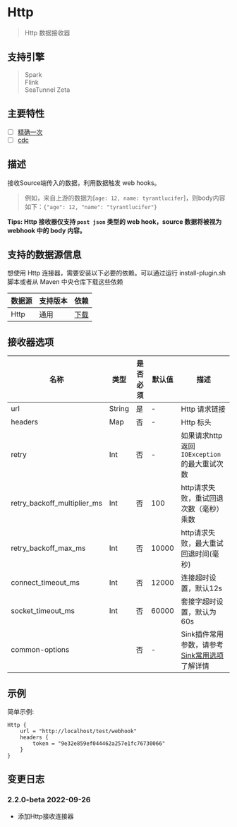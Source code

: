 # Http

> Http 数据接收器

## 支持引擎

> Spark<br/>
> Flink<br/>
> SeaTunnel Zeta<br/>

## 主要特性

- [ ] [精确一次](../../concept/connector-v2-features.md)
- [ ] [cdc](../../concept/connector-v2-features.md)

## 描述

接收Source端传入的数据，利用数据触发 web hooks。

> 例如，来自上游的数据为[`age: 12, name: tyrantlucifer`]，则body内容如下：`{"age": 12, "name": "tyrantlucifer"}`

**Tips: Http 接收器仅支持 `post json` 类型的 web hook，source 数据将被视为 webhook 中的 body 内容。**

## 支持的数据源信息

想使用 Http 连接器，需要安装以下必要的依赖。可以通过运行 install-plugin.sh 脚本或者从 Maven 中央仓库下载这些依赖

| 数据源  | 支持版本 |                                                  依赖                                                  |
|------|------|------------------------------------------------------------------------------------------------------|
| Http | 通用   | [下载](https://mvnrepository.com/artifact/org.apache.seatunnel/seatunnel-connectors-v2/connector-http) |

## 接收器选项

|             名称              |   类型   | 是否必须 |  默认值  |                             描述                             |
|-----------------------------|--------|------|-------|------------------------------------------------------------|
| url                         | String | 是    | -     | Http 请求链接                                                  |
| headers                     | Map    | 否    | -     | Http 标头                                                    |
| retry                       | Int    | 否    | -     | 如果请求http返回`IOException`的最大重试次数                             |
| retry_backoff_multiplier_ms | Int    | 否    | 100   | http请求失败，重试回退次数（毫秒）乘数                                      |
| retry_backoff_max_ms        | Int    | 否    | 10000 | http请求失败，最大重试回退时间(毫秒)                                      |
| connect_timeout_ms          | Int    | 否    | 12000 | 连接超时设置，默认12s                                               |
| socket_timeout_ms           | Int    | 否    | 60000 | 套接字超时设置，默认为60s                                             |
| common-options              |        | 否    | -     | Sink插件常用参数，请参考 [Sink常用选项 ](../sink-common-options.md) 了解详情 |

## 示例

简单示例:

```hocon
Http {
    url = "http://localhost/test/webhook"
    headers {
        token = "9e32e859ef044462a257e1fc76730066"
    }
}
```

## 变更日志

### 2.2.0-beta 2022-09-26

- 添加Http接收连接器

